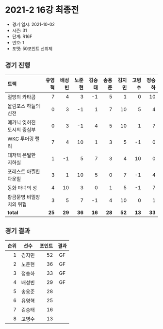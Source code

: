 # 2021-2 16강 최종전

- 경기 일시: 2021-10-02
- 시즌: 31
- 단계: R16F
- 번호: 1
- 포맷: 50포인트 선취제





## 경기 진행

| 트랙 | 유영혁 | 배성빈 | 노준현 | 김승태 | 송용준 | 김지민 | 고병수 | 정승하 |
|:---|---:|---:|---:|---:|---:|---:|---:|---:|
| 절망의 카타콤 | 7 | 4 | 3 | -1 | 5 | 1 | 0 | 10 |
| 올림포스 하늘의 신전 | 0 | 3 | -1 | 1 | 7 | 10 | 5 | 4 |
| 메카닉 잊혀진 도시의 중심부 | 0 | 3 | -1 | 4 | 5 | 10 | 1 | 7 |
| WKC 투어링 랠리 | 7 | 4 | 10 | 1 | 3 | 5 | -1 | 0 |
| 대저택 은밀한 지하실 | 1 | -1 | 5 | 7 | 3 | 4 | 10 | 0 |
| 포레스트 아찔한 다운힐 | 3 | 1 | 10 | 5 | 0 | 7 | -1 | 4 |
| 동화 마녀의 성 | 4 | 10 | 3 | 0 | 1 | 5 | -1 | 7 |
| 황금문명 비밀장치의 위협 | 3 | 5 | 7 | -1 | 4 | 10 | 0 | 1 |
| __total__ | __25__ | __29__ | __36__ | __16__ | __28__ | __52__ | __13__ | __33__ |




## 경기 결과

| 순위 | 선수 | 포인트 | 결과 |
|---:|:---:|---:|:---:|
| 1 | 김지민 | 52 | GF |
| 2 | 노준현 | 36 | GF |
| 3 | 정승하 | 33 | GF |
| 4 | 배성빈 | 29 | GF |
| 5 | 송용준 | 28 |  |
| 6 | 유영혁 | 25 |  |
| 7 | 김승태 | 16 |  |
| 8 | 고병수 | 13 |  |

